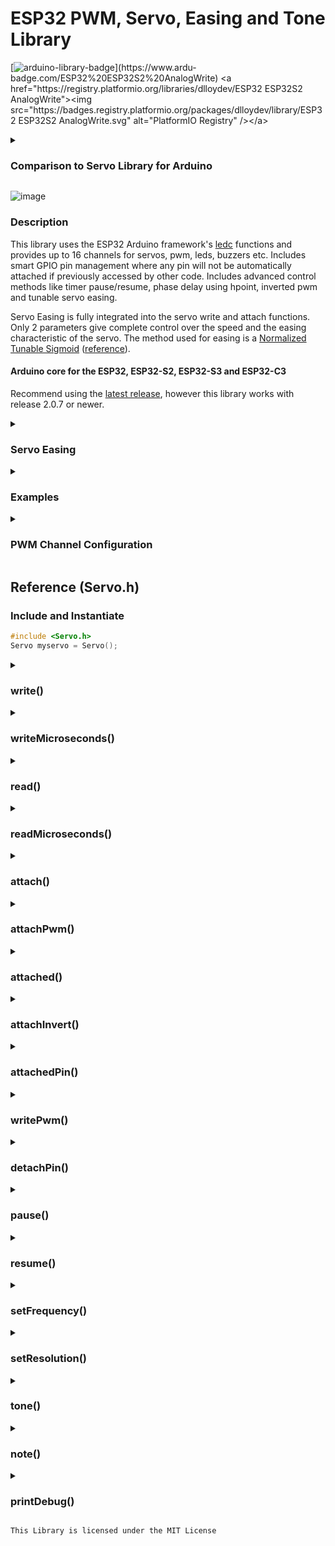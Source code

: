 # ESP32 PWM, Servo, Easing and Tone Library

[![arduino-library-badge](https://www.ardu-badge.com/badge/ESP32%20ESP32S2%20AnalogWrite.svg?)](https://www.ardu-badge.com/ESP32%20ESP32S2%20AnalogWrite)  <a href="https://registry.platformio.org/libraries/dlloydev/ESP32 ESP32S2 AnalogWrite"><img src="https://badges.registry.platformio.org/packages/dlloydev/library/ESP32 ESP32S2 AnalogWrite.svg" alt="PlatformIO Registry" /></a>

<details>

<summary><h3>Comparison to Servo Library for Arduino</h3></summary>


- Both libraries use the same header filename: `Servo.h`
- Methods in both libraries have identical names.
- With the Servo Library for Arduino, each servo is instantiated, whereas only one instance is used with the ESP32 ESP32S2 AnalogWrite library to control up to 16 servos. Therefore, the `write()` method in the ESP32 ESP32S2 AnalogWrite library has a pin parameter to select the attached servo.

#### Comparison Table

- Superscript values represent the number of available overload functions .
- With the ESP32 ESP32S2 AnalogWrite library, both `Servo.h` and `pwmWrite.h` have access to all methods. Choose **one** header only that best suits your application. Note that `Servo.h` uses a Servo class that translates method names to match the Servo Library for Arduino. Each header gives full access to the libraries features.

| Library: | [Servo Library for Arduino](https://github.com/arduino-libraries/Servo) | [ESP32 ESP32S2 AnalogWrite](https://github.com/Dlloydev/ESP32-ESP32S2-AnalogWrite) | [ESP32 ESP32S2 AnalogWrite](https://github.com/Dlloydev/ESP32-ESP32S2-AnalogWrite) |
| -------- | ------------------------------------------------------------ | ------------------------------------------------------------ | ------------------------------------------------------------ |
| Header   | Servo.h                                                      | Servo.h                                                      | pwmWrite.h                                                   |
| Includes | ServoTimers.h                                                | pwmWrite.h                                                   | driver/ledc.h                                                |
| Methods  | attach()<sup> 2</sup>                                        | attach()<sup> 10</sup>                                       | attachServo()<sup> 10</sup>                                  |
|          | write()                                                      | write()<sup> 2</sup>                                         | writeServo()<sup> 2</sup>                                    |
|          | writeMicroseconds()                                          | writeMicroseconds()                                          | n/a                                                          |
|          | read()                                                       | read()                                                       | read()                                                       |
|          | attached()                                                   | attached()                                                   | attached()                                                   |
|          | detach()                                                     | detach()                                                     | detach()                                                     |
|          | attachedPin()                                                | attachedPin()                                                | attachedPin()                                                |
|          | readMicroseconds()                                           | readMicroseconds()                                           | readMicroseconds()                                           |
|          |                                                              | attachPwm()<sup> 2</sup>                                     | attach()<sup> 2</sup>                                        |
|          |                                                              | attachInvert()<sup> 2</sup>                                  | attachInvert()<sup> 2</sup>                                  |
|          |                                                              | writePwm()<sup> 4</sup>                                      | write()<sup> 4</sup>                                         |
|          |                                                              | detached()                                                   | detached()                                                   |
|          |                                                              | firstFreeCh()                                                | firstFreeCh()                                                |
|          |                                                              | pause()                                                      | pause()                                                      |
|          |                                                              | resume()                                                     | resume()                                                     |
|          |                                                              | printDebug()                                                 | printDebug()                                                 |
|          |                                                              | setFrequency()                                               | setFrequency()                                               |
|          |                                                              | setResolution()                                              | setResolution()                                              |
|          |                                                              | tone()                                                       | tone()                                                       |
|          |                                                              | note()                                                       | note()                                                       |

</details>

![image](https://github.com/Dlloydev/jtag2updi/assets/63488701/8217e847-b427-4b2b-9f39-f941578af63d)

### Description

This library uses the ESP32 Arduino framework's [ledc](https://github.com/espressif/arduino-esp32/blob/master/cores/esp32/esp32-hal-ledc.c) functions and provides up to 16 channels for servos, pwm, leds, buzzers etc. Includes smart GPIO pin management where any pin will not be automatically attached if previously accessed by other code. Includes advanced control methods like timer pause/resume, phase delay using hpoint, inverted pwm and tunable servo easing.

Servo Easing is fully integrated into the servo write and attach functions. Only 2 parameters give complete control over the speed and the easing characteristic of the servo. The method used for easing is a [Normalized Tunable Sigmoid](https://www.desmos.com/calculator/ejkcwglzd1) ([reference](https://dhemery.github.io/DHE-Modules/technical/sigmoid/)).



#### Arduino core for the ESP32, ESP32-S2, ESP32-S3 and ESP32-C3

Recommend using the [latest release](https://github.com/espressif/arduino-esp32), however this library works with release 2.0.7 or newer.

<details>

<summary><h3>Servo Easing</h3></summary>

Just 2 easing parameters (speed and easing constant) for unlimited control ...

```c++
myservo.write(servoPin1, pos1, speed1, 0.0);  // move 90 deg at 70 deg/s, linear
myservo.write(servoPin2, pos2, speed2, 0.6);  // mpve 180 deg at 140 deg/s, avg sigmoid
myservo.write(servoPin3, pos3, speed3, 0.8);  // move 90 deg at 180 deg/s, steep sigmoid
```

#### ![ServoEasing](https://user-images.githubusercontent.com/63488701/227943891-87cb7555-fe56-4064-a83a-38b99ad58e1d.gif)

#### Speed Control:

The maximum speed in degrees/sec is derived from the servo's datasheet. For this [SG90 Micro Servo](https://robojax.com/learn/arduino/robojax-servo-sg90_datasheet.pdf) we have  Operating speed: 0.1 s/60 degree. In this case, the maximum value for the speed parameter is 600 deg/sec. When a new servo position value is set, the operating time in milliseconds = degrees to move / speed * 1000.

#### Easing Control:

The easing constant ke controls how the servo moves to the set position by varying the speed. Its effect from linear (ke = 0.0) to maximum steep curve (ke = 0.99).

#### Position Feedback: 

The calculated position of the servo is the returned value "ye" of the writeServo function. The easing position ye is normalized (0.0-1.0) but can slightly over/undershoot this range. The servo has reached its programmed position when ye = 1.0 if the new setting is larger than previous and also when ye = 0.0 if the new position setting is smaller than previous.

#### servoWrite:

After a new servo position is programmed, repeatedly call the servoWrite function with the same parameters until the servo completes its motion (returned value ye = 1.0 or 0.0). The servo responds according to ke and speed. Servo position is incremented after each call. 

</details>

<details>
<summary><h3>Examples</h3></summary>

[![Wokwi_badge](https://user-images.githubusercontent.com/63488701/212449119-a8510897-c860-4545-8c1a-794169547ba1.svg)](https://wokwi.com/projects/351231798778266200)  [Note Explorer ♩ ♪ ♫ ♬](https://github.com/Dlloydev/ESP32-ESP32S2-AnalogWrite/blob/main/examples/Note_Explorer/Note_Explorer.ino)   Plays all 96 ledc notes that are available, non blocking

[![Wokwi_badge](https://user-images.githubusercontent.com/63488701/212449119-a8510897-c860-4545-8c1a-794169547ba1.svg)](https://wokwi.com/projects/351175246893548120)  [Note_Player](https://github.com/Dlloydev/ESP32-ESP32S2-AnalogWrite/blob/main/examples/Note_Player/Note_Player.ino)   Playing Notes based on sliding pot position, 4th octave, non blocking

[![Wokwi_badge](https://user-images.githubusercontent.com/63488701/212449119-a8510897-c860-4545-8c1a-794169547ba1.svg)](https://wokwi.com/projects/349336125753524820)  [Pwm_3phase_40kHz](https://github.com/Dlloydev/ESP32-ESP32S2-AnalogWrite/blob/main/examples/Pwm_3phase_40kHz/Pwm_3phase_40kHz.ino)   ESP32 3 Phase PWM Outputs (40kHz, 10-bit)

[![Wokwi_badge](https://user-images.githubusercontent.com/63488701/212449119-a8510897-c860-4545-8c1a-794169547ba1.svg)](https://wokwi.com/projects/334722465700774482)  [Pwm_ESP32_3phase_10kHz](https://github.com/Dlloydev/ESP32-ESP32S2-AnalogWrite/blob/main/examples/Pwm_ESP32_3phase_10kHz/Pwm_ESP32_3phase_10kHz.ino)   ESP32 3 Phase PWM Outputs (10kHz, 10-bit)

[![Wokwi_badge](https://user-images.githubusercontent.com/63488701/212449119-a8510897-c860-4545-8c1a-794169547ba1.svg)](https://wokwi.com/projects/334856585002091092)  [Pwm_ESP32_C3_3phase_10kHz](https://github.com/Dlloydev/ESP32-ESP32S2-AnalogWrite/blob/main/examples/Pwm_ESP32_3phase_10kHz/Pwm_ESP32_3phase_10kHz.ino)   ESP32 C3 3 Phase PWM Outputs (10kHz, 10-bit)

[![Wokwi_badge](https://user-images.githubusercontent.com/63488701/212449119-a8510897-c860-4545-8c1a-794169547ba1.svg)](https://wokwi.com/projects/334765722024542804)  [Pwm_ESP32_S2_3phase_10kHz](https://github.com/Dlloydev/ESP32-ESP32S2-AnalogWrite/blob/main/examples/Pwm_ESP32_S2_3phase_10kHz/Pwm_ESP32_S2_3phase_10kHz.ino)   ESP32 S2 3 Phase PWM Outputs (10kHz, 10-bit)

[![Wokwi_badge](https://user-images.githubusercontent.com/63488701/212449119-a8510897-c860-4545-8c1a-794169547ba1.svg)](https://wokwi.com/projects/349978851105833554)  [Pwm_Fade_Servo](https://github.com/Dlloydev/ESP32-ESP32S2-AnalogWrite/blob/main/examples/Pwm_Fade_Servo/Pwm_Fade_Servo.ino)   ESP32 fading 14 pairs of LEDs and controlling 2 servo motors

[![Wokwi_badge](https://user-images.githubusercontent.com/63488701/212449119-a8510897-c860-4545-8c1a-794169547ba1.svg)](https://wokwi.com/projects/349232255258853970)  [Pwm_Fade16](https://github.com/Dlloydev/ESP32-ESP32S2-AnalogWrite/blob/main/examples/Pwm_Fade16/Pwm_Fade16.ino)   ESP32 fading 16 pairs of LEDs

[![Wokwi_badge](https://user-images.githubusercontent.com/63488701/212449119-a8510897-c860-4545-8c1a-794169547ba1.svg)](https://wokwi.com/projects/349322326995632722)  [Pwm_Sync2_300kHz](https://github.com/Dlloydev/ESP32-ESP32S2-AnalogWrite/blob/main/examples/Pwm_Sync2_300kHz/Pwm_Sync2_300kHz.ino)   2 synchronized PWM outputs using the same timer (channel pair)

[![Wokwi_badge](https://user-images.githubusercontent.com/63488701/212449119-a8510897-c860-4545-8c1a-794169547ba1.svg)](https://wokwi.com/projects/364791981216008193)  [Servo_Easing_Interrupt](https://github.com/Dlloydev/ESP32-ESP32S2-AnalogWrite/blob/main/examples/Servo_Easing_Interrupt/Servo_Easing_Interrupt.ino)   Servo Easing with position feedback and Interrupt control

[![Wokwi_badge](https://user-images.githubusercontent.com/63488701/212449119-a8510897-c860-4545-8c1a-794169547ba1.svg)](https://wokwi.com/projects/361237697368753153)  [Servo_Easing_Position](https://github.com/Dlloydev/ESP32-ESP32S2-AnalogWrite/blob/main/examples/Servo_Easing_Position/Servo_Easing_Position.ino)   3 servos with easing and position feedback control

[![Wokwi_badge](https://user-images.githubusercontent.com/63488701/212449119-a8510897-c860-4545-8c1a-794169547ba1.svg)](https://wokwi.com/projects/350033311963284051)  [Servo Knob](https://github.com/Dlloydev/ESP32-ESP32S2-AnalogWrite/blob/main/examples/Servo_Knob/Servo_Knob.ino)   Controls servo position by using a potentiometer 

[![Wokwi_badge](https://user-images.githubusercontent.com/63488701/212449119-a8510897-c860-4545-8c1a-794169547ba1.svg)](https://wokwi.com/projects/355852275661848577)  [Servo_Knob_Six](https://github.com/Dlloydev/ESP32-ESP32S2-AnalogWrite/blob/main/examples/Servo_Knob_Six/Servo_Knob_Six.ino)   Potentiometer control of 6 servos on an ESP32-C3

[![Wokwi_badge](https://user-images.githubusercontent.com/63488701/212449119-a8510897-c860-4545-8c1a-794169547ba1.svg)](https://wokwi.com/projects/350037178957431378)  [Servo Sweep](https://github.com/Dlloydev/ESP32-ESP32S2-AnalogWrite/blob/main/examples/Servo_Sweep/Servo_Sweep.ino)   Sweep a servo motor from 0-180 degrees and back

[![Wokwi_badge](https://user-images.githubusercontent.com/63488701/212449119-a8510897-c860-4545-8c1a-794169547ba1.svg)](https://wokwi.com/projects/351967394028061269)  [Servo_Sweep_Inverted](https://github.com/Dlloydev/ESP32-ESP32S2-AnalogWrite/blob/main/examples/Servo_Sweep_Inverted/Servo_Sweep_Inverted.ino)   Using inverted PWM mode to sweep a servo motor

[![Wokwi_badge](https://user-images.githubusercontent.com/63488701/212449119-a8510897-c860-4545-8c1a-794169547ba1.svg)](https://wokwi.com/projects/351978833396630095)  [Servo_Sweep_Speed](https://github.com/Dlloydev/ESP32-ESP32S2-AnalogWrite/blob/main/examples/Servo_Sweep_Speed/Servo_Sweep_Speed.ino)  Independent speed control of 2 servos

[![Wokwi_badge](https://user-images.githubusercontent.com/63488701/212449119-a8510897-c860-4545-8c1a-794169547ba1.svg)](https://wokwi.com/projects/352178590336932865)  [Tone_Player](https://github.com/Dlloydev/ESP32-ESP32S2-AnalogWrite/blob/main/examples/Tone_Player/Tone_Player.ino)   Playing Tones based on sliding pot position

</details>

<details>

<summary><h3>PWM Channel Configuration</h3></summary>

| Board       | PWM Pins                  | PWM, Duty and Phase Channels | Frequency and Resolution Channels |
| ----------- | ------------------------- | ---------------------------- | --------------------------------- |
| ESP32       | 0-19, 21-23, 25-27, 32-39 | 16                           | 8                                 |
| ESP32‑S2/S3 | 0-21, 26, 33-45           | 8                            | 4                                 |
| ESP32‑C3    | 0- 10, 18-21              | 6                            | 3                                 |

Frequency and resolution values are shared by each channel pair thats on the same timer. When any channel gets configured, the next lower or higher channel gets updated with the same frequency and resolution values as appropriate.

| PWM Channel | Speed Mode | Timer | Frequency | Resolution | Duty | Phase |
| :---------: | ---------- | ----- | --------- | ---------- | ---- | ----- |
|      0      | 0          | 0     | 1         | 1          | 1    | 1     |
|      1      | 0          | 0     | 1         | 1          | 2    | 2     |
|      2      | 0          | 1     | 2         | 2          | 3    | 3     |
|      3      | 0          | 1     | 2         | 2          | 4    | 4     |
|      4      | 0          | 2     | 3         | 3          | 5    | 5     |
|      5      | 0          | 2     | 3         | 3          | 6    | 6     |
|      6      | 0          | 3     | 4         | 4          | 7    | 7     |
|      7      | 0          | 3     | 4         | 4          | 8    | 8     |
|      8      | 1          | 0     | 5         | 5          | 9    | 9     |
|      9      | 1          | 0     | 5         | 5          | 10   | 10    |
|     10      | 1          | 1     | 6         | 6          | 11   | 11    |
|     11      | 1          | 1     | 6         | 6          | 12   | 12    |
|     12      | 1          | 2     | 7         | 7          | 13   | 13    |
|     13      | 1          | 2     | 7         | 7          | 14   | 14    |
|     14      | 1          | 3     | 8         | 8          | 15   | 15    |
|     15      | 1          | 3     | 8         | 8          | 16   | 16    |

</details>

## Reference (Servo.h)

### Include and Instantiate

```c++
#include <Servo.h>
Servo myservo = Servo();
```

<details>

<summary><h3>write()</h3></summary>

##### Description:

This function accepts a value of type *float* that's processed to an unsigned duty value that takes full advantage of the servo channel's set resolution. If using a standard positional servo, this will set the angle of the shaft in degrees with range 0-180.  If using a continuous rotation servo, this will set the speed where the limits 0 and 180 are full speed in each direction and where the mid range (90) is no movement.

| Entered Value *(float)*  | Coerced Value *(float)*  | Units        |
| :----------------------- | :----------------------- | :----------- |
| < 0                      | 0                        | degrees      |
| 0-180                    | 0-180                    | degrees      |
| > 180 AND < 500          | 180                      | degrees      |
| ≥ 500 AND < servoMinUs   | servoMinUs               | microseconds |
| servoMinUs to servoMaxUs | servoMinUs to servoMaxUs | microseconds |
| > servoMaxUs             | servoMaxUs               | microseconds |

**Timer Width (resolution)**

When using this function, the timer width (resolution) will be14 bit if the target architecture is ESP32C3. For ESP32/S2/S3, the maximum bit width will be 20, which allows setting any width from14 to 20.

**Servo Frequency**

The allowed range for servo frequency is 40 to 900 Hz. Any saved or entered frequency that's out of this range, will be set and saved as 50Hz.

**Channel Pairing**

The frequency and resolution values are shared by each channel pair. When any channel gets configured, the next lower or higher channel on the same timer gets updated with the same frequency and resolution values as appropriate.

**Attaching to free Channel**

This process is automatic - the servo pin will be attached to the next free channel. If you need to assign the servo pin(s) to specific channels or to set the minimum or maximum microsecond values, then call the `attach()`method first.

##### Syntax

```c++
myservo.write(pin, value)
myservo.write(pin, value, speed, ke)
```

##### Parameters

- **pin**  The pin number which (if necessary) will be attached to the next free channel *(uint8_t)*
- **value**  This value is converted to the pwm duty. See above table for range and units *(float)
- **speed**  This value has units degrees/second (float). For example, if `speed` is set to 100 deg/s and the servo position value is changed from 0 to 180 deg, then the servo will take 1.8 sec (1800 ms) to complete its travel. Its motion (response) will be determined by `ke`,
- **ke**  Servo easing constant for a [Normalized Tunable Sigmoid](https://www.desmos.com/calculator/ejkcwglzd1). A `ke` value of 0.0 represents a linear response. As you increase `ke`, this increases the steepness of a sigmoid response. When `ke` is 1.0, normal "instantaneous" servo response is enabled and the speed parameter is ignored.

##### Returns

- If the servo easing constant `ke` is 1.0 (default) then the pwm duty value *(uint32_t)* is returned.
- If  `ke` is less than 1.0, then a normalized float value (0.0 to 1.0) is returned. This represents the programmed servo position from start to stop as it moves over time. When the returned value reaches 0.5, this represents both 50% travel and 50% time duration, no matter what easing constant is set.

</details>

<details>

<summary><h3>writeMicroseconds()</h3></summary>

##### Description

This function calls the write() function above.

**Syntax**

```c++
myservo.writeMicroseconds()
```

</details>

<details>

<summary><h3>read()</h3></summary>

##### Description

Read the current angle of the servo in degrees. The returned value is *float* type which provides improved resolution and takes advantage of the high resolution offered by the timer.

**Syntax**

```c++
myservo.read(pin)
```

##### Parameters

- **pin**  The pin number *(uint8_t)

##### Returns

- The angle of the servo, from 0 to 180 degrees *(float)*

</details>

<details>

<summary><h3>readMicroseconds()</h3></summary>

##### Description

Reads the timer channel's duty value in microseconds. The minimum limit is 544 μs representing 0 degrees shaft rotation and the  maximum limit is 2400 μs representing 180 degrees shaft rotation. The returned value is *float* type which provides improved resolution and takes advantage of the high resolution offered by the timer.

**Syntax**

```c++
myservo.readMicroseconds(pin)
```

##### Parameters

- **pin**  The pin number *(uint8_t)

##### Returns

- The channel's duty value converted to microseconds *(float)*

</details>

<details>

<summary><h3>attach()</h3></summary>

##### Description

This function allows auto-attaching a pin to the first available channel if only the pin is specified. To have the pin assigned to a specific channel, use both the pin and channel (ch) parameters. Additionally, there are parameters available for setting the servo timer values for minimum and maximum microseconds. 

**Syntax**

```c++
myservo.attach(pin)                                       // auto attach to 1st free channel
myservo.attach(pin, invert)                               // as above with invert
myservo.attach(pin, ch)                                   // attach to specified channel
myservo.attach(pin, ch, invert)                           // as above with invert
myservo.attach(pin, minUs, maxUs)                         // auto attach to free ch, servo limits
myservo.attach(pin, ch, minUs, maxUs)                     // attach to specified ch, servo limits
myservo.attach(pin, ch, minUs, maxUs, invert)             // as above with invert
myservo.attach(pin, minUs, maxUs, speed, ke)              // attach to free ch, speed, easing const
myservo.attach(pin, ch, minUs, maxUs, speed, ke)          // as above but attaches to specified ch
myservo.attach(pin, ch, minUs, maxUs, speed, ke, invert)  // as above with invert
```

##### Parameters

- **pin**  The pin number *(uint8_t)*

- **ch**  This optional parameter is used to attach the pin to a specific channel *(uint8_t)*)

- **minUs**  Minimum timer width in microseconds *(uint16_t)

- **maxUs**  Maximum timer width in microseconds *(uint16_t)*

- **speed**  This servo easing parameter has units degrees/second (float). For example, if `speed` is set to 100 deg/s and the servo position value is changed from 0 to 180 deg, then the servo will take 1.8 sec (1800 ms) to complete its travel. Its motion (response) will be determined by `ke`,

- **ke**  Servo easing constant for a [Normalized Tunable Sigmoid](https://www.desmos.com/calculator/ejkcwglzd1). A `ke` value of 0.0 represents a linear response. As you increase `ke`, this increases the steepness of a sigmoid response. When `ke` is 1.0, normal "instantaneous" servo response is enabled and the speed parameter is ignored.

- **invert**  Inverts the PWM output. Allows using a simpler driver for higher voltage servo control. Only one NPN transistor or N-Channel MOSFET needed. No additional latency added as found with software inversion because the inverted pulse remains at the start of the refresh period rather than being flipped to the end of the refresh period  *(bool)*.

  [Servo_Sweep_Inverted](https://wokwi.com/projects/351967394028061269)

  ![image](https://user-images.githubusercontent.com/63488701/236273265-0cdf2dca-78b8-4afd-8924-1f263c7cde80.png)

##### Returns

- If not a valid pin, 254 *(uint8_t)*
- free channels exist, 253 *(uint8_t)*
- If attached, the channel number (0-15) *(uint8_t)*
- If not attached, 255 *(uint8_t)*

</details>

<details>

<summary><h3>attachPwm()</h3></summary>

##### Description

This function allows auto-attaching a pin to the first available channel if only the pin is specified. To have the pin assigned to a specific channel, use both the pin and channel (ch) parameters. 

**Syntax**

```c++
myservo.attach(pin)       // auto attach to 1st free channel
myservo.attach(pin, ch)   // attach to specified channel
```

##### Parameters

- **pin**  The pin number *(uint8_t)

##### Returns

- If not a valid pin, 254 *(uint8_t)*
- free channels exist, 253 *(uint8_t)*
- If attached, the channel number (0-15) *(uint8_t)*
- If not attached, 255 *(uint8_t)*

</details>

<details>

<summary><h3>attached()</h3></summary>

##### Description

This function checks the pin status and if attached, returns the channel number. 

**Syntax**

```c++
myservo.attached(pin)
```

##### Parameters

- **pin**  The pin number *(uint8_t)

##### Returns

- If not a valid pin, 254 *(uint8_t)*
- free channels exist, 253 *(uint8_t)*
- If attached, the channel number (0-15) *(uint8_t)*
- If not attached, 255 *(uint8_t)*

</details>

<details>

<summary><h3>attachInvert()</h3></summary>

##### Description

This function allows auto-attaching a pin to the first available channel if only the pin is specified. To have the pin assigned to a specific channel, use both the pin and channel (ch) parameters. The pwm output will be inverted. The duty value represents the low period.

**Syntax**

```c++
myservo.attachInvert(pin);      // attach pin to next free channel with inverted pwm
myservo.attachInvert(pin, ch);  // attach to specified ch with inverted pwm
```

##### Parameters

- **pin**  The pin number *(uint8_t)*
- **ch**  This optional parameter is used to attach the pin to a specific channel *(uint8_t)*)

##### Returns

- If not a valid pin, 254 *(uint8_t)*
- free channels exist, 253 *(uint8_t)*
- If attached, the channel number (0-15) *(uint8_t)*
- If not attached, 255 *(uint8_t)*

</details>

<details>


<summary><h3>attachedPin()</h3></summary>

##### Description

This function returns the pin that's attached to the specified channel.

**Syntax**

```c++
myservo.attachedPin(ch)
```

##### Parameters

- **pin**  The pin number *(uint8_t)

##### Returns

- If attached, the pin number *(uint8_t)*
- If the channel is free, 255 *(uint8_t)*

</details>


<details>

<summary><h3>writePwm()</h3></summary>

##### Description

This function writes the duty and optionally the frequency, resolution and phase parameters. If necessary, the pin will be automatically attached to the first available pwm channel. To avoid conflicts with other code, the pin will not be attached if previously accessed.

##### Syntax

```c++
myservo.writePwm(pin, duty)
myservo.writePwm(pin, duty, frequency)
myservo.writePwm(pin, duty, frequency, resolution)
myservo.writePwm(pin, duty, frequency, resolution, phase)
```

##### Parameters

- **pin**  The pin number which (if necessary) will be attached to the next free channel *(uint8_t)*
- **duty**  This sets the pwm duty. The range is 0 to (2**resolution) - 1 *(uint32_t)*
- **frequency**  The pwm timer frequency (Hz). The frequency and resolution limits are interdependent *(uint32_t)*. For more details, see [Supported Range of Frequency and Duty Resolutions](https://docs.espressif.com/projects/esp-idf/en/latest/esp32/api-reference/peripherals/ledc.html#ledc-api-supported-range-frequency-duty-resolution).
- **resolution**  The bit resolution of the pwm duty *(uint8_t)*
- **phase**  This is also referred to as the **hpoint** value, which is the timer/counter value that the pwm output turns on. The useable range is the same as for the duty parameter. This can be used to phase shift the output or for synchronization. When the phase parameter is used, the pwm output will initiate in a paused state to allow synchronization *(uint32_t)*

##### Returns

The set frequency *(float)*

</details>

<details>

<summary><h3>detachPin()</h3></summary>

##### Description

This function removes control of the pin from the specified PWM channel.  Also, the channel defaults are applied.

**Syntax**

```c++
myservo.detachPin(pin)
```

##### Parameters

- **pin**  The pin number *(uint8_t)*

##### Returns

- nothing

</details>

<details>

<summary><h3>pause()</h3></summary>

##### Description

This function is used internally by the write() function when the phase parameter is used to allow synchronization of multiple pwm signals. 

If this function is manually called, any channel(s) that get configured will have their PWM output paused.  Then calling `resume()` will start all newly configured channels at the same time. Note that this approach limits the maximum pwm frequency to about 10kHz or some pulses or glitches might occur during channel configuration.

**Syntax**

```c++
myservo.pause()
```

##### Parameters

- none.

##### Returns

- nothing

</details>

<details>

<summary><h3>resume()</h3></summary>

##### Description

This function is used to start the pwm outputs of all channels to synchronize (align) the signals. Note that there will be a consistent delay between the startup of each timer which can be corrected by using the `write()` function's phase parameter.

**Syntax**

```c++
myservo.resume()
```

##### Parameters

- none.

##### Returns

- nothing

</details>

<details>

<summary><h3>setFrequency()</h3></summary>

##### Description

Sets the PWM frequency on any PWM pin.

**Syntax**

```c++
myservo.setFrequency(pin, frequency)
```

##### Parameters

- **pin**  The pin number  (uint8_t) If the pin is detached (free) and there's a free channel available, the pin will be attached to the first free channel that's found *(uint8_t)*
- **frequency**  The frequency in Hz. The default is 1000 Hz *(uint32_t)*

##### Returns

- The frequency set by the timer hardware *(float)*

</details>

<details>

<summary><h3>setResolution()</h3></summary>

##### Description

Sets the PWM resolution for any PWM pin.

**Syntax**

```c++
myservo.setResolution(pin, resolution)
```

##### Parameters

- **pin**  The pin number  (uint8_t) If the pin is detached (free) and there's a free channel available, the pin will be attached to the first free channel that's found *(uint8_t)*
- **resolution**  The PWM resolution can be set from 1-bit to 16-bit, default is 8-bit *(uint8_t)*

##### Returns

- The set resolution reported by the pin channel *(uint8_t)*

</details>

<details>

<summary><h3>tone()</h3></summary>

##### Description:

This function generates a square wave of the specified frequency (and 50% duty  cycle and 8-bit resolution) on a pin. There will be no output (no tone) if the duration isn't specified or equals 0. The duration in milliseconds has range 0-65535 where 0 is off and 65535 is always on. The last parameter (interval)  specifies the pause time before the next call to tone becomes ready. The pin can be connected to a piezo buzzer or other speaker to play tones.

**Channel Pairing**

The frequency and resolution values are shared by each channel pair. When the tone pin is attached, the next lower or higher channel on the same timer gets updated with the same frequency and resolution values as appropriate.

**Attaching to free Channel**

This process is automatic - the tone pin will be attached to the next free channel. If you need to assign the tone pin to a specific channel, then call the `attach()`method first.

##### Syntax

```c++
myservo.tone(pin, frequency, duration)
myservo.tone(pin, frequency, duration, interval)
```

##### Parameters

- **pin**  The pin number which (if necessary) will be attached to the next free channel *(uint8_t)*
- **frequency**  The tone frequency (Hz) with range 1-65535 *(uint16_t)*.
- **duration**  The duration in milliseconds with range 0-65535 *(uint16_t)*, where 0 is off (default) and 65535 is always on.
- **interval**  This optional parameter specifies the pause time in milliseconds before the next call to tone becomes ready. *(uint16_t)*, range 0-65535, default = 0.

##### Returns

- nothing

</details>

<details>

<summary><h3>note()</h3></summary>

##### Description:

This function generates a square wave of the specified frequency (and 50% duty  cycle and 8-bit resolution) on a pin. There will be no output (no tone) if the duration isn't specified or equals 0. The duration in milliseconds has range 0-65535 where 0 is off and 65535 is always on. The last parameter (interval)  specifies the pause time before the next call to note becomes ready. The pin can be connected to a piezo buzzer or other speaker to play notes.

**Channel Pairing**

The frequency and resolution values are shared by each channel pair. When the note pin is attached, the next lower or higher channel on the same timer gets updated with the same frequency and resolution values as appropriate.

**Attaching to free Channel**

This process is automatic - the note pin will be attached to the next free channel. If you need to assign the tone pin to a specific channel, then call the `attach()`method first.

##### Syntax

```c++
pwm.note(pin, note, octave, duration, interval)
```

##### Parameters

- **pin**  The pin number which (if necessary) will be attached to the next free channel *(uint8_t)*
- **note**  The type is defined in [esp32-hal-ledc.h](https://github.com/espressif/arduino-esp32/blob/master/cores/esp32/esp32-hal-ledc.h) *(note_t)*.
- **octave**  There are 8 octaves available, 1 to 8 *(uint8_t)* 
- **duration**  The duration in milliseconds with range 0-65535 *(uint16_t)*, where 0 is off (default) and 65535 is always on.
- **interval**  This parameter specifies the pause time in milliseconds before the next call to tone becomes ready. *(uint16_t)*, range 0-65535, default = 0.

##### Returns

- nothing

</details>

<details>

<summary><h3>printDebug()</h3></summary>

##### Description

This function prints the available PWM pins to choose from and a formatted output showing the PWM pins that are in use (attached) and the channels that are unassigned (255).

**Syntax**

```c++
myservo.printDebug()
```

##### Parameters (optional)

- none

##### Returns

- serial report on serial monitor

![image](https://user-images.githubusercontent.com/63488701/229374511-de75b97d-f91f-44d0-b103-0ca858d16727.png)

</details>

```
This Library is licensed under the MIT License
```
